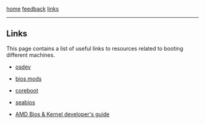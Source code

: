 [home](/) [feedback](/feedback) [links](/links)

-----------------------------------------------------------------------------

## Links
This page contains a list of useful links to resources related to booting
different machines.


- [osdev](https://wiki.osdev.org)

- [bios mods](https://www.bios-mods.com)

- [coreboot](https://www.corebooot.org)

- [seabios](https://seabios.org/SeaBIOS)

- [AMD Bios & Kernel developer's
guide](https://www.amd.com/system/files/TechDocs/52740_16h_Models_30h-3Fh_BKDG.pdf)


